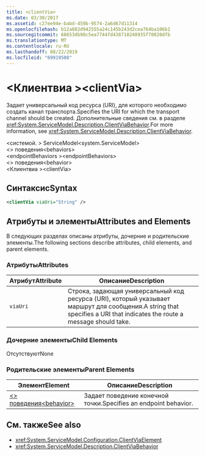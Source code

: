 ```yaml
---
title: <clientVia>
ms.date: 03/30/2017
ms.assetid: c27ee94e-babd-459b-9574-2a6d67d11314
ms.openlocfilehash: b12a882d942555a24c145b243d2cea764ba106b1
ms.sourcegitcommit: 68653db98c5ea7744fd438710248935f70020dfb
ms.translationtype: MT
ms.contentlocale: ru-RU
ms.lasthandoff: 08/22/2019
ms.locfileid: "69919508"
---
```

# <a name="clientvia"></a><span data-ttu-id="c96b8-101">\<Клиентвиа ></span><span class="sxs-lookup"><span data-stu-id="c96b8-101">\<clientVia></span></span>
<span data-ttu-id="c96b8-102">Задает универсальный код ресурса (URI), для которого необходимо создать канал транспорта.</span><span class="sxs-lookup"><span data-stu-id="c96b8-102">Specifies the URI for which the transport channel should be created.</span></span> <span data-ttu-id="c96b8-103">Дополнительные сведения см. в разделе <xref:System.ServiceModel.Description.ClientViaBehavior>.</span><span class="sxs-lookup"><span data-stu-id="c96b8-103">For more information, see <xref:System.ServiceModel.Description.ClientViaBehavior>.</span></span>  
  
 <span data-ttu-id="c96b8-104">\<системой. > ServiceModel</span><span class="sxs-lookup"><span data-stu-id="c96b8-104">\<system.ServiceModel></span></span>  
<span data-ttu-id="c96b8-105">\<> поведения</span><span class="sxs-lookup"><span data-stu-id="c96b8-105">\<behaviors></span></span>  
<span data-ttu-id="c96b8-106">\<endpointBehaviors ></span><span class="sxs-lookup"><span data-stu-id="c96b8-106">\<endpointBehaviors></span></span>  
<span data-ttu-id="c96b8-107">\<> поведения</span><span class="sxs-lookup"><span data-stu-id="c96b8-107">\<behavior></span></span>  
<span data-ttu-id="c96b8-108">\<Клиентвиа ></span><span class="sxs-lookup"><span data-stu-id="c96b8-108">\<clientVia></span></span>  
  
## <a name="syntax"></a><span data-ttu-id="c96b8-109">Синтаксис</span><span class="sxs-lookup"><span data-stu-id="c96b8-109">Syntax</span></span>  
  
```xml  
<clientVia viaUri="String" />
```  
  
## <a name="attributes-and-elements"></a><span data-ttu-id="c96b8-110">Атрибуты и элементы</span><span class="sxs-lookup"><span data-stu-id="c96b8-110">Attributes and Elements</span></span>  
 <span data-ttu-id="c96b8-111">В следующих разделах описаны атрибуты, дочерние и родительские элементы.</span><span class="sxs-lookup"><span data-stu-id="c96b8-111">The following sections describe attributes, child elements, and parent elements.</span></span>  
  
### <a name="attributes"></a><span data-ttu-id="c96b8-112">Атрибуты</span><span class="sxs-lookup"><span data-stu-id="c96b8-112">Attributes</span></span>  
  
|<span data-ttu-id="c96b8-113">Атрибут</span><span class="sxs-lookup"><span data-stu-id="c96b8-113">Attribute</span></span>|<span data-ttu-id="c96b8-114">Описание</span><span class="sxs-lookup"><span data-stu-id="c96b8-114">Description</span></span>|  
|---------------|-----------------|  
|`viaUri`|<span data-ttu-id="c96b8-115">Строка, задающая универсальный код ресурса (URI), который указывает маршрут для сообщения.</span><span class="sxs-lookup"><span data-stu-id="c96b8-115">A string that specifies a URI that indicates the route a message should take.</span></span>|  
  
### <a name="child-elements"></a><span data-ttu-id="c96b8-116">Дочерние элементы</span><span class="sxs-lookup"><span data-stu-id="c96b8-116">Child Elements</span></span>  
 <span data-ttu-id="c96b8-117">Отсутствуют</span><span class="sxs-lookup"><span data-stu-id="c96b8-117">None</span></span>  
  
### <a name="parent-elements"></a><span data-ttu-id="c96b8-118">Родительские элементы</span><span class="sxs-lookup"><span data-stu-id="c96b8-118">Parent Elements</span></span>  
  
|<span data-ttu-id="c96b8-119">Элемент</span><span class="sxs-lookup"><span data-stu-id="c96b8-119">Element</span></span>|<span data-ttu-id="c96b8-120">Описание</span><span class="sxs-lookup"><span data-stu-id="c96b8-120">Description</span></span>|  
|-------------|-----------------|  
|[<span data-ttu-id="c96b8-121">\<> поведения</span><span class="sxs-lookup"><span data-stu-id="c96b8-121">\<behavior></span></span>](behavior-of-endpointbehaviors.md)|<span data-ttu-id="c96b8-122">Задает поведение конечной точки.</span><span class="sxs-lookup"><span data-stu-id="c96b8-122">Specifies an endpoint behavior.</span></span>|  
  
## <a name="see-also"></a><span data-ttu-id="c96b8-123">См. также</span><span class="sxs-lookup"><span data-stu-id="c96b8-123">See also</span></span>

- <xref:System.ServiceModel.Configuration.ClientViaElement>
- <xref:System.ServiceModel.Description.ClientViaBehavior>
